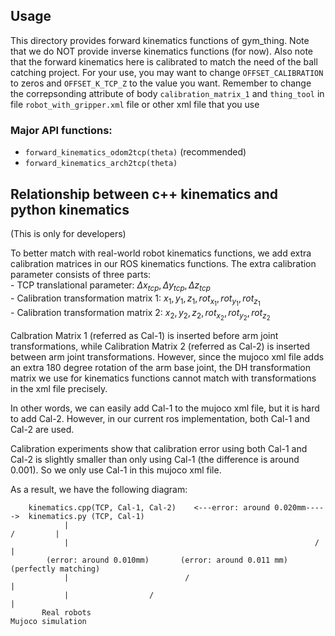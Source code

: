 ## Usage
This directory provides forward kinematics functions of gym_thing. Note that we do NOT provide 
inverse kinematics functions (for now). Also note that the forward kinematics here is calibrated to match
the need of the ball catching project. For your use, you may want to change ``OFFSET_CALIBRATION`` to zeros
and ``OFFSET_K_TCP_Z`` to the value you want. Remember to change the correpsonding attribute of body
``calibration_matrix_1`` and ``thing_tool`` in file ``robot_with_gripper.xml`` file or other xml file that you use

### Major API functions:
- ``forward_kinematics_odom2tcp(theta)`` (recommended)
- ``forward_kinematics_arch2tcp(theta)``


## Relationship between c++ kinematics and python kinematics

(This is only for developers)

To better match with real-world robot kinematics functions, we add extra calibration matrices in our ROS kinematics functions.
The extra calibration parameter consists of three parts:    
    - TCP translational parameter: $\Delta x_{tcp}, \Delta y_{tcp}, \Delta z_{tcp}$  
    - Calibration transformation matrix 1: $x_1, y_1, z_1, rot_x_1, rot_y_1, rot_z_1$    
    - Calibration transformation matrix 2: $x_2, y_2, z_2, rot_x_2, rot_y_2, rot_z_2$   
   
Calbration Matrix 1 (referred as Cal-1) is inserted before arm joint transformations, while Calibration Matrix 2 (referred as Cal-2)
is inserted between arm joint transformations. However, since the mujoco xml file adds an extra 180 degree rotation of the arm base
joint, the DH transformation matrix we use for kinematics functions cannot match with transformations in the xml file precisely.

In other words, we can easily add Cal-1 to the mujoco xml file, but it is hard to add Cal-2. However, in our current ros implementation,
both Cal-1 and Cal-2 are used.

Calibration experiments show that calibration error using both Cal-1 and Cal-2 is slightly smaller than only using Cal-1 
(the difference is around 0.001). So we only use Cal-1 in this mujoco xml file.

As a result, we have the following diagram:
```
    kinematics.cpp(TCP, Cal-1, Cal-2)    <---error: around 0.020mm----->  kinematics.py (TCP, Cal-1)
            |                                                            /         |
            |                                                       /              |
        (error: around 0.010mm)       (error: around 0.011 mm)           (perfectly matching)
            |                          /                                           |        
            |                  /                                                   |
       Real robots                                                          Mujoco simulation
                  
```
            
     
    
